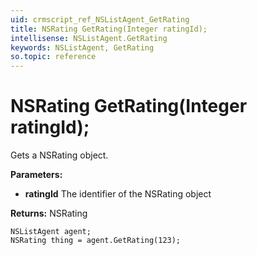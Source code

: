 ```yaml
---
uid: crmscript_ref_NSListAgent_GetRating
title: NSRating GetRating(Integer ratingId);
intellisense: NSListAgent.GetRating
keywords: NSListAgent, GetRating
so.topic: reference
---
```


# NSRating GetRating(Integer ratingId);

Gets a NSRating object.

**Parameters:**
 - **ratingId** The identifier of the NSRating object

**Returns:** NSRating

```crmscript
NSListAgent agent;
NSRating thing = agent.GetRating(123);
```

